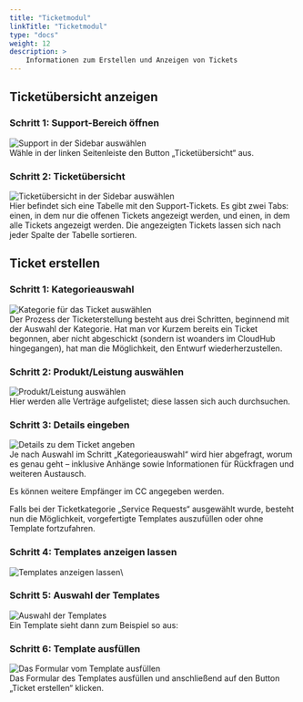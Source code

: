 ```yaml
---
title: "Ticketmodul"
linkTitle: "Ticketmodul"
type: "docs"
weight: 12
description: >
    Informationen zum Erstellen und Anzeigen von Tickets
---
```


## Ticketübersicht anzeigen

### Schritt 1: Support-Bereich öffnen

![Support in der Sidebar auswählen](../img/ticket-modul/a1.png)\
Wähle in der linken Seitenleiste den Button „Ticketübersicht“ aus.

### Schritt 2: Ticketübersicht

![Ticketübersicht in der Sidebar auswählen](../img/ticket-modul/a2.png)\
Hier befindet sich eine Tabelle mit den Support-Tickets. Es gibt zwei Tabs: einen, in dem nur die offenen Tickets angezeigt werden, und einen, in dem alle Tickets angezeigt werden. Die angezeigten Tickets lassen sich nach jeder Spalte der Tabelle sortieren.

## Ticket erstellen

### Schritt 1: Kategorieauswahl

![Kategorie für das Ticket auswählen](../img/ticket-modul/a3.png)\
Der Prozess der Ticketerstellung besteht aus drei Schritten, beginnend mit der Auswahl der Kategorie. Hat man vor Kurzem bereits ein Ticket begonnen, aber nicht abgeschickt (sondern ist woanders im CloudHub hingegangen), hat man die Möglichkeit, den Entwurf wiederherzustellen.

### Schritt 2: Produkt/Leistung auswählen

![Produkt/Leistung auswählen](../img/ticket-modul/a4.png)\
Hier werden alle Verträge aufgelistet; diese lassen sich auch durchsuchen.

### Schritt 3: Details eingeben

![Details zu dem Ticket angeben](../img/ticket-modul/a5.png)\
Je nach Auswahl im Schritt „Kategorieauswahl“ wird hier abgefragt, worum es genau geht – inklusive Anhänge sowie Informationen für Rückfragen und weiteren Austausch.

Es können weitere Empfänger im CC angegeben werden.

Falls bei der Ticketkategorie „Service Requests“ ausgewählt wurde, besteht nun die Möglichkeit, vorgefertigte Templates auszufüllen oder ohne Template fortzufahren.

### Schritt 4: Templates anzeigen lassen

![Templates anzeigen lassen](../img/ticket-modul/a5.5.png)\

### Schritt 5: Auswahl der Templates

![Auswahl der Templates](../img/ticket-modul/a6.png)\
Ein Template sieht dann zum Beispiel so aus:

### Schritt 6: Template ausfüllen

![Das Formular vom Template ausfüllen](../img/ticket-modul/a7.png)\
Das Formular des Templates ausfüllen und anschließend auf den Button „Ticket erstellen“ klicken.
